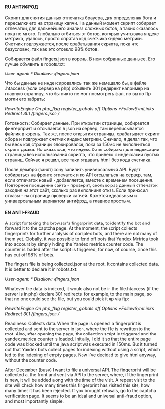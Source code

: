 #### RU АНТИФРОД

Скрипт для снятия данных отпечатка брауера, для определения бота и пересылки его на страницу капчи. На данный момент скрипт собирает отпечатки, для дальнейшего анализа сложных ботов, а таких оказалось пока не много. Глобально отбиться от ботов, которых учитывала яндекс метрика, удалось, просто спрятав код счетчика яндекс метрики. Счетчик подгружается, после срабатывания скрипта, пока что безусловно, так как это отсекло 98% ботов.

Собирается файл fingers.json в корень. В нем собранные данныее. Его лучше объявить в robots.txt:

_User-agent: *_
_Disallow: /fingers.json_

Что бы данные не индексировались, так же немешало бы, в файле .htaccess (если сервер на php) объявить 301 редирект например на главную страницу, что бы никто не мог посмотреть фал, но вы по ftp могли его забрать:

_RewriteEngine On_
_php_flag register_globals off_
_Options +FollowSymLinks_
_Redirect 301 /fingers.json /_

Готовность: Собирает данные. При открытии страницы, собирается фингерпринт и отсылается в json на сервер, там переписывается файлик в корень. Так же, после открытия страницы, срабатывает скрипт сбора и подгружает счетчик яндекс метрики. Сначало, я делал так, что бы весь код страницы блокировался, пока за 150мс не выполниться скрипт джава. Но оказалось, что яндекс боты собирают для индексации страницы без использования скрипта, что привело к индексации пустых страниц. Сейчас я решил, все таки отдавать html, без кода счетчика. 

После декабря (занят) хочу запилить универсальный API. Будет собираться на фронте отпечаток и по API отсылаться на сервер, там, если отпечаток новый - добавляется, вместе с временем посещения. Повторное посещение сайта - проверит, сколько раз данный отпечаток заходил на этот сайт, сколько раз выполнинл отказ. Если приносил отказы - на страницу проверки капчей. Кажется идеальным и униваерсальным вариантом антифрод, а главное простым.



#### EN ANTI-FRAUD

A script for taking the browser's fingerprint data, to identify the bot and forward it to the captcha page. At the moment, the script collects fingerprints for further analysis of complex bots, and there are not many of them yet. Globally, it was possible to fend off bots that Yandex Metrica took into account by simply hiding the Yandex metrica counter code. The counter is loaded after the script is triggered, for now, of course, since this has cut off 98% of bots.

The fingers file is being collected.json at the root. It contains collected data. It is better to declare it in robots.txt:

_User-agent: *_
_Disallow: /fingers.json_

Whatever the data is indexed, it would also not be in the file.htaccess (if the server is in php) declare 301 redirects, for example, to the main page, so that no one could see the file, but you could pick it up via ftp:

_RewriteEngine On_
_php_flag register_globals off_
_Options +FollowSymLinks_
_Redirect 301 /fingers.json /_

Readiness: Collects data. When the page is opened, a fingerprint is collected and sent to the server in json, where the file is rewritten to the root. Also, after opening the page, the collection script is triggered and the yandex.metrica counter is loaded. Initially, I did it so that the entire page code was blocked until the java script was executed in 150ms. But it turned out that Yandex bots collect pages for indexing without using a script, which led to the indexing of empty pages. Now I've decided to give html anyway, without the counter code. 

After December (busy) I want to file a universal API. The fingerprint will be collected at the front and sent via API to the server, where, if the fingerprint is new, it will be added along with the time of the visit. A repeat visit to the site will check how many times this fingerprint has visited this site, how many times it has been rejected. If you brought refusals, go to the captcha verification page. It seems to be an ideal and universal anti-fraud option, and most importantly simple.